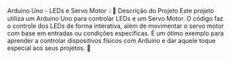 Arduino Uno - LEDs e Servo Motor 💡🤖
Descrição do Projeto
Este projeto utiliza um Arduino Uno para controlar LEDs e um Servo Motor. O código faz o controle dos LEDs de forma interativa, além de movimentar o servo motor com base em entradas ou condições específicas.
É um ótimo exemplo para aprender a controlar dispositivos físicos com Arduino e dar aquele toque especial aos seus projetos. 🚀
